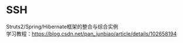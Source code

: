 # SSH
 Struts2/Spring/Hibernate框架的整合与综合实例
 <br/>学习教程：https://blog.csdn.net/pan_junbiao/article/details/102658194

